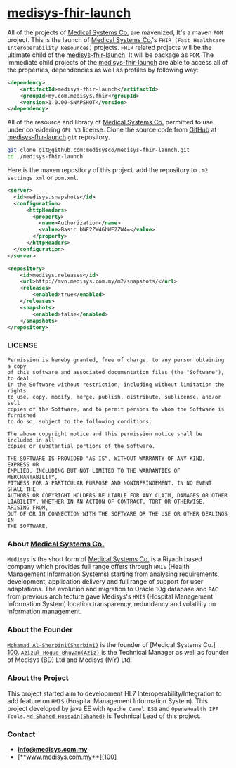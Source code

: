 # [medisys-fhir-launch][103]

All of the projects of  [Medical Systems Co.][100]  are mavenized, It's a maven  `POM` project. This is the launch of [Medical Systems Co.][100]'s `FHIR (Fast Healthcare Interoperability Resources)` projects. `FHIR` related projects will be the ultimate child of the [medisys-fhir-launch][103]. It will be package as `POM`. The immediate child projects of the [medisys-fhir-launch][103] are able to access all of the properties, dependencies as well as profiles by following way:


```xml
<dependency>
    <artifactId>medisys-fhir-launch</artifactId>
    <groupId>my.com.medisys.fhir</groupId>
    <version>1.0.00-SNAPSHOT</version>
</dependency>
```
All of the resource and library of [Medical Systems Co.][100] permitted to use under considering `GPL V3` license. Clone the source code from [GitHub][101] at [medisys-fhir-launch][103] `git` repository.

```bash
git clone git@github.com:medisysco/medisys-fhir-launch.git
cd ./medisys-fhir-launch

```

Here is the maven repository of this project. add the repository to `.m2` `settings.xml` or `pom.xml`.


```xml
<server>
  <id>medisys.snapshots</id>
  <configuration>
      <httpHeaders>
        <property>
          <name>Authorization</name>
          <value>Basic bWF2ZW46bWF2ZW4=</value>
        </property>
      </httpHeaders>
  </configuration>
</server>

<repository>
    <id>medisys.releases</id>
    <url>http://mvn.medisys.com.my/m2/snapshots/</url>
    <releases>
        <enabled>true</enabled>
    </releases>
    <snapshots>
        <enabled>false</enabled>
    </snapshots>
</repository>
```

### LICENSE

```
Permission is hereby granted, free of charge, to any person obtaining a copy
of this software and associated documentation files (the "Software"), to deal
in the Software without restriction, including without limitation the rights
to use, copy, modify, merge, publish, distribute, sublicense, and/or sell
copies of the Software, and to permit persons to whom the Software is furnished
to do so, subject to the following conditions:

The above copyright notice and this permission notice shall be included in all
copies or substantial portions of the Software.

THE SOFTWARE IS PROVIDED "AS IS", WITHOUT WARRANTY OF ANY KIND, EXPRESS OR
IMPLIED, INCLUDING BUT NOT LIMITED TO THE WARRANTIES OF MERCHANTABILITY,
FITNESS FOR A PARTICULAR PURPOSE AND NONINFRINGEMENT. IN NO EVENT SHALL THE
AUTHORS OR COPYRIGHT HOLDERS BE LIABLE FOR ANY CLAIM, DAMAGES OR OTHER
LIABILITY, WHETHER IN AN ACTION OF CONTRACT, TORT OR OTHERWISE, ARISING FROM,
OUT OF OR IN CONNECTION WITH THE SOFTWARE OR THE USE OR OTHER DEALINGS IN
THE SOFTWARE.
```

### About [Medical Systems Co.][100]

`Medisys` is the short form of [Medical Systems Co.][100] is a Riyadh based company which provides full range offers through `HMIS` (Health Management Information Systems) starting from analysing requirements, development, application delivery and full range of support for user adaptations. The evolution and migration to Oracle 10g database and `RAC` from previous architecture gave Medisys's `HMIS` (Hospital Management Information System) location transparency, redundancy and volatility on information management.


### About the Founder

[`Mohamad Al-Sherbini(Sherbini)`][201] is the founder of [Medical Systems Co.] [100]. [`Azizul Hoque Bhuyan(Aziz)`][202] is the Technical Manager as well as founder of Medisys (BD) Ltd and Medisys (MY) Ltd.


### About the Project

This project started aim to development HL7 Interoperability/Integration to add feature on `HMIS` (Hospital Management Information System). This project developed by java EE with `Apache Camel ESB` and `OpeneHealth IPF Tools`. [`Md Shahed Hossain(Shahed)`][203] is Technical Lead of this project.


### Contact

- [**info@medisys.com.my**][200]
- [**www.medisys.com.my**][100] 


[100]:  http://www.medisys.com.my "Medical Systems Co."
[101]:  https://github.com/ "GitHub"
[102]:  https://github.com/medisysco/medisys-fhir-parent "medisys-fhir-parent"
[103]:  https://github.com/medisysco/medisys-fhir-launch "medisys-fhir-launch"

[200]:  mailto:info@medisys.com.my "Medisys Contact"
[201]:  mailto:sherbini@medisys.com.my "Mohamad Al-Sherbini(Sherbini)"
[202]:  mailto:aziz@medisys.com.my "Azizul Hoque Bhuyan(Aziz)"
[203]:  mailto:shahed@medisys.com.my "Md Shahed Hossain(Shahed)"
